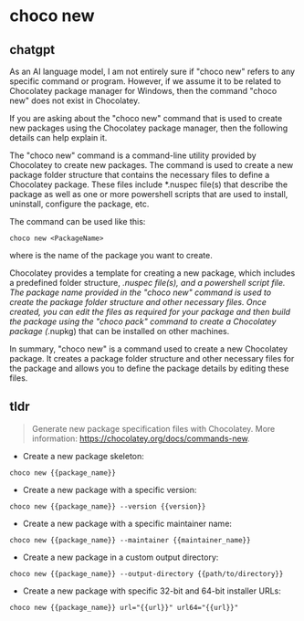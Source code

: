# choco new 
## chatgpt 
As an AI language model, I am not entirely sure if "choco new" refers to any specific command or program. However, if we assume it to be related to Chocolatey package manager for Windows, then the command "choco new" does not exist in Chocolatey. 

If you are asking about the "choco new" command that is used to create new packages using the Chocolatey package manager, then the following details can help explain it.

The "choco new" command is a command-line utility provided by Chocolatey to create new packages. The command is used to create a new package folder structure that contains the necessary files to define a Chocolatey package. These files include *.nuspec file(s) that describe the package as well as one or more powershell scripts that are used to install, uninstall, configure the package, etc. 

The command can be used like this:

`choco new <PackageName>`

where <PackageName> is the name of the package you want to create. 

Chocolatey provides a template for creating a new package, which includes a predefined folder structure, *.nuspec file(s), and a powershell script file. The package name provided in the "choco new" command is used to create the package folder structure and other necessary files. Once created, you can edit the files as required for your package and then build the package using the "choco pack" command to create a Chocolatey package (*.nupkg) that can be installed on other machines. 

In summary, "choco new" is a command used to create a new Chocolatey package. It creates a package folder structure and other necessary files for the package and allows you to define the package details by editing these files. 

## tldr 
 
> Generate new package specification files with Chocolatey.
> More information: <https://chocolatey.org/docs/commands-new>.

- Create a new package skeleton:

`choco new {{package_name}}`

- Create a new package with a specific version:

`choco new {{package_name}} --version {{version}}`

- Create a new package with a specific maintainer name:

`choco new {{package_name}} --maintainer {{maintainer_name}}`

- Create a new package in a custom output directory:

`choco new {{package_name}} --output-directory {{path/to/directory}}`

- Create a new package with specific 32-bit and 64-bit installer URLs:

`choco new {{package_name}} url="{{url}}" url64="{{url}}"`

